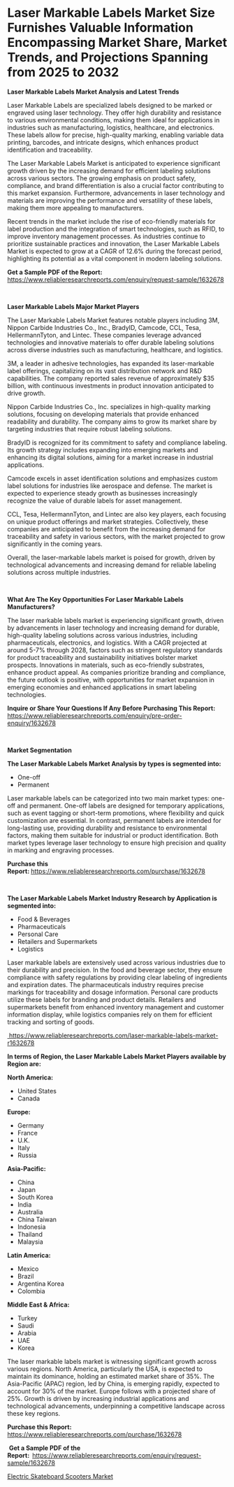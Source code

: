 <p><h1>Laser Markable Labels Market Size Furnishes Valuable Information Encompassing Market Share, Market Trends, and Projections Spanning from 2025 to 2032</h1></p><p><strong>Laser Markable Labels Market Analysis and Latest Trends</strong></p>
<p><p>Laser Markable Labels are specialized labels designed to be marked or engraved using laser technology. They offer high durability and resistance to various environmental conditions, making them ideal for applications in industries such as manufacturing, logistics, healthcare, and electronics. These labels allow for precise, high-quality marking, enabling variable data printing, barcodes, and intricate designs, which enhances product identification and traceability.</p><p>The Laser Markable Labels Market is anticipated to experience significant growth driven by the increasing demand for efficient labeling solutions across various sectors. The growing emphasis on product safety, compliance, and brand differentiation is also a crucial factor contributing to this market expansion. Furthermore, advancements in laser technology and materials are improving the performance and versatility of these labels, making them more appealing to manufacturers.</p><p>Recent trends in the market include the rise of eco-friendly materials for label production and the integration of smart technologies, such as RFID, to improve inventory management processes. As industries continue to prioritize sustainable practices and innovation, the Laser Markable Labels Market is expected to grow at a CAGR of 12.6% during the forecast period, highlighting its potential as a vital component in modern labeling solutions.</p></p>
<p><strong>Get a Sample PDF of the Report:&nbsp;</strong> <a href="https://www.reliableresearchreports.com/enquiry/request-sample/1632678?utm_campaign=2199&utm_medium=2&utm_source=Github&utm_content=ia&utm_term=08022025&utm_id=laser-markable-labels">https://www.reliableresearchreports.com/enquiry/request-sample/1632678</a></p>
<p>&nbsp;</p>
<p><strong>Laser Markable Labels Major Market Players</strong></p>
<p><p>The Laser Markable Labels Market features notable players including 3M, Nippon Carbide Industries Co., Inc., BradyID, Camcode, CCL, Tesa, HellermannTyton, and Lintec. These companies leverage advanced technologies and innovative materials to offer durable labeling solutions across diverse industries such as manufacturing, healthcare, and logistics.</p><p>3M, a leader in adhesive technologies, has expanded its laser-markable label offerings, capitalizing on its vast distribution network and R&D capabilities. The company reported sales revenue of approximately $35 billion, with continuous investments in product innovation anticipated to drive growth.</p><p>Nippon Carbide Industries Co., Inc. specializes in high-quality marking solutions, focusing on developing materials that provide enhanced readability and durability. The company aims to grow its market share by targeting industries that require robust labeling solutions.</p><p>BradyID is recognized for its commitment to safety and compliance labeling. Its growth strategy includes expanding into emerging markets and enhancing its digital solutions, aiming for a market increase in industrial applications.</p><p>Camcode excels in asset identification solutions and emphasizes custom label solutions for industries like aerospace and defense. The market is expected to experience steady growth as businesses increasingly recognize the value of durable labels for asset management.</p><p>CCL, Tesa, HellermannTyton, and Lintec are also key players, each focusing on unique product offerings and market strategies. Collectively, these companies are anticipated to benefit from the increasing demand for traceability and safety in various sectors, with the market projected to grow significantly in the coming years.</p><p>Overall, the laser-markable labels market is poised for growth, driven by technological advancements and increasing demand for reliable labeling solutions across multiple industries.</p></p>
<p>&nbsp;</p>
<p><strong>What Are The Key Opportunities For Laser Markable Labels Manufacturers?</strong></p>
<p><p>The laser markable labels market is experiencing significant growth, driven by advancements in laser technology and increasing demand for durable, high-quality labeling solutions across various industries, including pharmaceuticals, electronics, and logistics. With a CAGR projected at around 5-7% through 2028, factors such as stringent regulatory standards for product traceability and sustainability initiatives bolster market prospects. Innovations in materials, such as eco-friendly substrates, enhance product appeal. As companies prioritize branding and compliance, the future outlook is positive, with opportunities for market expansion in emerging economies and enhanced applications in smart labeling technologies.</p></p>
<p><strong>Inquire or Share Your Questions If Any Before Purchasing This Report:</strong> <a href="https://www.reliableresearchreports.com/enquiry/pre-order-enquiry/1632678?utm_campaign=2199&utm_medium=2&utm_source=Github&utm_content=ia&utm_term=08022025&utm_id=laser-markable-labels">https://www.reliableresearchreports.com/enquiry/pre-order-enquiry/1632678</a></p>
<p>&nbsp;</p>
<p><strong>Market Segmentation</strong></p>
<p><strong>The Laser Markable Labels Market Analysis by types is segmented into:</strong></p>
<p><ul><li>One-off</li><li>Permanent</li></ul></p>
<p><p>Laser markable labels can be categorized into two main market types: one-off and permanent. One-off labels are designed for temporary applications, such as event tagging or short-term promotions, where flexibility and quick customization are essential. In contrast, permanent labels are intended for long-lasting use, providing durability and resistance to environmental factors, making them suitable for industrial or product identification. Both market types leverage laser technology to ensure high precision and quality in marking and engraving processes.</p></p>
<p><strong>Purchase this Report:&nbsp;</strong><a href="https://www.reliableresearchreports.com/purchase/1632678?utm_campaign=2199&utm_medium=2&utm_source=Github&utm_content=ia&utm_term=08022025&utm_id=laser-markable-labels">https://www.reliableresearchreports.com/purchase/1632678</a></p>
<p>&nbsp;</p>
<p><strong>The Laser Markable Labels Market Industry Research by Application is segmented into:</strong></p>
<p><ul><li>Food & Beverages</li><li>Pharmaceuticals</li><li>Personal Care</li><li>Retailers and Supermarkets</li><li>Logistics</li></ul></p>
<p><p>Laser markable labels are extensively used across various industries due to their durability and precision. In the food and beverage sector, they ensure compliance with safety regulations by providing clear labeling of ingredients and expiration dates. The pharmaceuticals industry requires precise markings for traceability and dosage information. Personal care products utilize these labels for branding and product details. Retailers and supermarkets benefit from enhanced inventory management and customer information display, while logistics companies rely on them for efficient tracking and sorting of goods.</p></p>
<p><a href="https://www.reliableresearchreports.com/laser-markable-labels-market-r1632678?utm_campaign=2199&utm_medium=2&utm_source=Github&utm_content=ia&utm_term=08022025&utm_id=laser-markable-labels">&nbsp;https://www.reliableresearchreports.com/laser-markable-labels-market-r1632678</a></p>
<p><strong>In terms of Region, the Laser Markable Labels Market Players available by Region are:</strong></p>
<p>
    <p> <strong> North America: </strong>
        <ul>
            <li>United States</li>
            <li>Canada</li>
        </ul>
        </p> 
    <p> <strong> Europe: </strong>
        <ul>
            <li>Germany</li>
            <li>France</li>
            <li>U.K.</li>
            <li>Italy</li>
            <li>Russia</li>
        </ul>
        </p> 
    <p> <strong> Asia-Pacific: </strong>
        <ul>
            <li>China</li>
            <li>Japan</li>
            <li>South Korea</li>
            <li>India</li>
            <li>Australia</li>
            <li>China Taiwan</li>
            <li>Indonesia</li>
            <li>Thailand</li>
            <li>Malaysia</li>
        </ul>
        </p> 
    <p> <strong> Latin America: </strong>
        <ul>
            <li>Mexico</li>
            <li>Brazil</li>
            <li>Argentina Korea</li>
            <li>Colombia</li>
        </ul>
        </p> 
    <p> <strong> Middle East & Africa: </strong>
        <ul>
            <li>Turkey</li>
            <li>Saudi</li>
            <li>Arabia</li>
            <li>UAE</li>
            <li>Korea</li>
        </ul>
    </p>
    </p>
<p><p>The laser markable labels market is witnessing significant growth across various regions. North America, particularly the USA, is expected to maintain its dominance, holding an estimated market share of 35%. The Asia-Pacific (APAC) region, led by China, is emerging rapidly, expected to account for 30% of the market. Europe follows with a projected share of 25%. Growth is driven by increasing industrial applications and technological advancements, underpinning a competitive landscape across these key regions.</p></p>
<p><strong>Purchase this Report: </strong><a href="https://www.reliableresearchreports.com/purchase/1632678?utm_campaign=2199&utm_medium=2&utm_source=Github&utm_content=ia&utm_term=08022025&utm_id=laser-markable-labels">https://www.reliableresearchreports.com/purchase/1632678</a></p>
<p>&nbsp;<strong>Get a Sample PDF of the Report:&nbsp;&nbsp;</strong><a href="https://www.reliableresearchreports.com/enquiry/request-sample/1632678?utm_campaign=2199&utm_medium=2&utm_source=Github&utm_content=ia&utm_term=08022025&utm_id=laser-markable-labels">https://www.reliableresearchreports.com/enquiry/request-sample/1632678</a></p>
<p><strong></strong></p>
<p><p><a href="https://github.com/LilianFaulkner65/Market-Research-Report-List-1/blob/main/electric-skateboard-scooters-market.md?utm_campaign=2199&utm_medium=2&utm_source=Github&utm_content=ia&utm_term=08022025&utm_id=laser-markable-labels">Electric Skateboard Scooters Market</a></p></p>